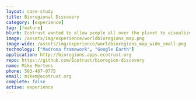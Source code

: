 ```yaml
---
layout: case-study
title: Bioregional Discovery
category: [experience]
tag: [feature]
blurb: Ecotrust wanted to allow people all over the planet to visualize their bioregions and gain an appreciation of social and environmental assets and vulnerabilities.
image: /assets/img/experience/worldbioregions_map.png
image-wide: /assets/img/experience/worldbioregions_map_wide_small.png
technology: ["Madrona framework", "Google Earth"]
application: http://bioregions.apps.ecotrust.org
repo: https://github.com/Ecotrust/bioregion-discovery
name: Mike Mertens
phone: 503-467-0775
email: mikem@ecotrust.org
complete: false
active: experience
---
```

	
